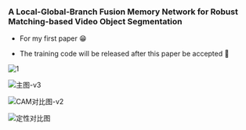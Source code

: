 ### A Local-Global-Branch Fusion Memory Network for Robust Matching-based Video Object Segmentation

- For my first paper 😁

- The training code will be released after this paper be accepted 🚀

![1](./pics/202406201506510.png)

![主图-v3](https://496051480-1319142273.cos.ap-guangzhou.myqcloud.com/202406201507334.png)

![CAM对比图-v2](https://496051480-1319142273.cos.ap-guangzhou.myqcloud.com/202406201541263.png)

![定性对比图](https://496051480-1319142273.cos.ap-guangzhou.myqcloud.com/202406201541264.png)
